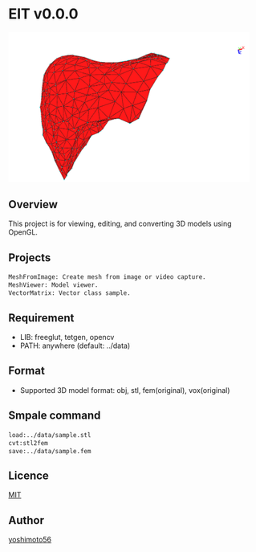 EIT v0.0.0
====

<img src="overview.PNG" width="480">

## Overview

This project is for viewing, editing, and converting 3D models using OpenGL.

## Projects

	MeshFromImage: Create mesh from image or video capture.
	MeshViewer: Model viewer.
	VectorMatrix: Vector class sample.

## Requirement

- LIB: freeglut, tetgen, opencv
- PATH: anywhere (default: ../data)

## Format

- Supported 3D model format: obj, stl, fem(original), vox(original)


## Smpale command

	load:../data/sample.stl
	cvt:stl2fem
	save:../data/sample.fem

## Licence

[MIT](https://github.com/yoshimoto56/eit/blob/master/LICENSE)


## Author

[yoshimoto56](https://github.com/yoshimoto56)
